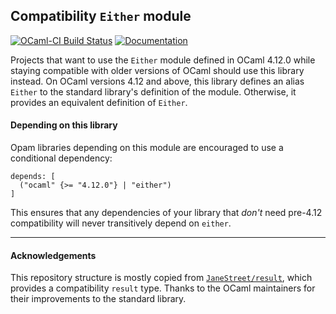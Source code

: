 ## Compatibility `Either` module
[![OCaml-CI Build Status][ci-badge]][ci-status]
[![Documentation](https://img.shields.io/badge/doc-online-blue.svg)][docs]

Projects that want to use the `Either` module defined in OCaml 4.12.0 while
staying compatible with older versions of OCaml should use this library
instead.  On OCaml versions 4.12 and above, this library defines an alias
`Either` to the standard library's definition of the module.  Otherwise, it
provides an equivalent definition of `Either`.

[ci-status]: https://ci.ocamllabs.io/github/mirage/either
[ci-badge]: https://img.shields.io/endpoint?url=https%3A%2F%2Fci.ocamllabs.io%2Fbadge%2Fmirage%2Feither%2Fmain&logo=ocaml
[docs]: https://docs.mirage.io/either/either/index.html

#### Depending on this library

Opam libraries depending on this module are encouraged to use a conditional
dependency:

```
depends: [
  ("ocaml" {>= "4.12.0"} | "either")
]
```

This ensures that any dependencies of your library that _don't_ need pre-4.12
compatibility will never transitively depend on `either`.

<hr/>

#### Acknowledgements

This repository structure is mostly copied from
[`JaneStreet/result`](https://github.com/janestreet/result), which provides a
compatibility `result` type. Thanks to the OCaml maintainers for their
improvements to the standard library.
